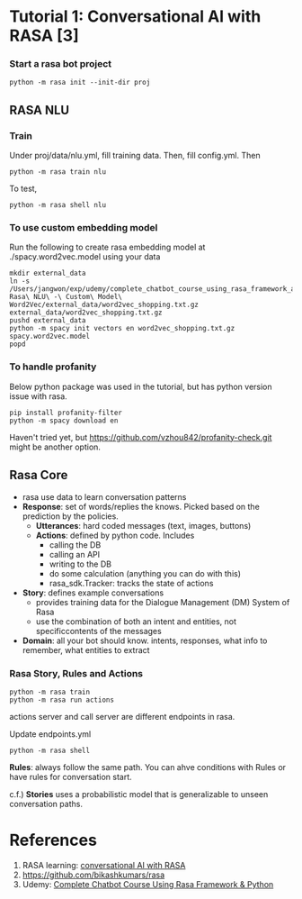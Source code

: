 # Tutorial 1: Conversational AI with RASA [3]

### Start a rasa bot project
```commandline
python -m rasa init --init-dir proj
```

## RASA NLU
### Train
Under proj/data/nlu.yml, fill training data. Then, fill config.yml. Then
```commandline
python -m rasa train nlu
```

To test,
```commandline
python -m rasa shell nlu
```

### To use custom embedding model
Run the following to create rasa embedding model at ./spacy.word2vec.model using your data
```commandline
mkdir external_data
ln -s /Users/jangwon/exp/udemy/complete_chatbot_course_using_rasa_framework_and_python/2.\ Rasa\ NLU\ -\ Custom\ Model\ Word2Vec/external_data/word2vec_shopping.txt.gz external_data/word2vec_shopping.txt.gz
pushd external_data
python -m spacy init vectors en word2vec_shopping.txt.gz spacy.word2vec.model
popd 
```

### To handle profanity
Below python package was used in the tutorial, but has python version issue with rasa.
```commandline
pip install profanity-filter
python -m spacy download en
```
Haven't tried yet, but https://github.com/vzhou842/profanity-check.git might be another option.

## Rasa Core
* rasa use data to learn conversation patterns
* <b>Response</b>: set of words/replies the knows. Picked based on the prediction by the policies.
  * <b>Utterances</b>: hard coded messages (text, images, buttons)
  * <b>Actions</b>: defined by python code. Includes
    * calling the DB
    * calling an API
    * writing to the DB
    * do some calculation (anything you can do with this)
    * rasa_sdk.Tracker: tracks the state of actions
* <b>Story</b>: defines example conversations
  * provides training data for the Dialogue Management (DM) System of Rasa
  * use the combination of both an intent and entities, not specificcontents of the messages
* <b>Domain</b>: all your bot should know. intents, responses, what info to remember, what entities to extract

### Rasa Story, Rules and Actions
```commandline
python -m rasa train
python -m rasa run actions
```
actions server and call server are different endpoints in rasa.

Update endpoints.yml
```commandline
python -m rasa shell
```

<b>Rules</b>: always follow the same path. You can ahve conditions with Rules or have rules for conversation start. 

c.f.) <b>Stories</b> uses a probabilistic model that is generalizable to unseen conversation paths.


# References
1. RASA learning: [conversational AI with RASA](https://learning.rasa.com/conversational-ai-with-rasa)
2. https://github.com/bikashkumars/rasa
3. Udemy: [Complete Chatbot Course Using Rasa Framework & Python](https://www.udemy.com/course/the-complete-chatbot-course-using-rasa-python-nlp)
